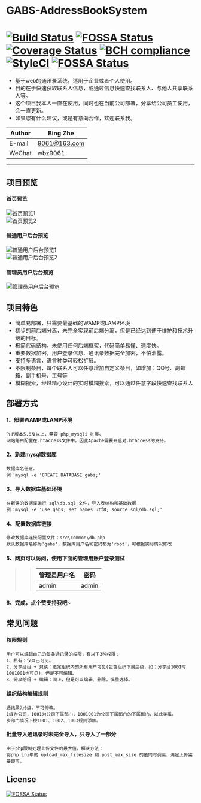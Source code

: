 # GABS-AddressBookSystem
[![Build Status](https://travis-ci.org/manier13579/GABS-AddressBookSystem.svg?branch=master)](https://travis-ci.org/manier13579/GABS-AddressBookSystem)
[![FOSSA Status](https://app.fossa.io/api/projects/git%2Bgithub.com%2Fmanier13579%2FGABS-AddressBookSystem.svg?type=shield)](https://app.fossa.io/projects/git%2Bgithub.com%2Fmanier13579%2FGABS-AddressBookSystem?ref=badge_shield)
[![Coverage Status](https://coveralls.io/repos/github/manier13579/GABS-AddressBookSystem/badge.svg?branch=master)](https://coveralls.io/github/manier13579/GABS-AddressBookSystem?branch=master)
[![BCH compliance](https://bettercodehub.com/edge/badge/manier13579/GABS-AddressBookSystem?branch=master)](https://bettercodehub.com/)
[![StyleCI](https://github.styleci.io/repos/136253474/shield?branch=master)](https://github.styleci.io/repos/136253474)
[![FOSSA Status](https://app.fossa.io/api/projects/git%2Bgithub.com%2Fmanier13579%2FGABS-AddressBookSystem.svg?type=shield)](https://app.fossa.io/projects/git%2Bgithub.com%2Fmanier13579%2FGABS-AddressBookSystem?ref=badge_shield)
=======

* 基于web的通讯录系统，适用于企业或者个人使用。
* 目的在于快速获取联系人信息，或通过信息快速查找联系人、与他人共享联系人等。
* 这个项目我本人一直在使用，同时也在当前公司部署，分享给公司员工使用，会一直更新。
* 如果您有什么建议，或是有意向合作，欢迎联系我。

|Author|Bing Zhe|
|---|---
|E-mail|9061@163.com
|WeChat|wbz9061

****

## 项目预览
#### 首页预览
![首页预览1](https://github.com/manier13579/GABS-AddressBookSystem/raw/master/src/images/readme1.png)  
![首页预览2](https://github.com/manier13579/GABS-AddressBookSystem/raw/master/src/images/readme2.png)  
#### 普通用户后台预览
![普通用户后台预览1](https://github.com/manier13579/GABS-AddressBookSystem/raw/master/src/images/readme3.png)  
![普通用户后台预览2](https://github.com/manier13579/GABS-AddressBookSystem/raw/master/src/images/readme4.png)  
#### 管理员用户后台预览
![管理员用户后台预览](https://github.com/manier13579/GABS-AddressBookSystem/raw/master/src/images/readme5.png)  
## 项目特色
* 简单易部署，只需要最基础的WAMP或LAMP环境
* 初步的前后端分离，未完全实现前后端分离，但是已经达到便于维护和技术升级的目标。
* 极简代码结构，未使用任何后端框架，代码简单易懂、速度快。
* 重要数据加密，用户登录信息、通讯录数据完全加密，不怕泄露。
* 支持多语言，语言种类可轻松扩展。
* 不限制条目，每个联系人可以任意增加自定义条目，如增加：QQ号、副邮箱、副手机号、工号等
* 模糊搜索，经过精心设计的实时模糊搜索，可以通过任意字段快速查找联系人

## 部署方式
#### 1、部署WAMP或LAMP环境
    PHP版本5.6及以上，需要 php_mysqli 扩展。
    网站路由配置在.htaccess文件中，因此Apache需要开启对.htaccess的支持。
#### 2、新建mysql数据库
    数据库名任意。
    例：mysql -e 'CREATE DATABASE gabs;'
#### 3、导入数据库基础环境
    在新建的数据库运行 sql\db.sql 文件，导入表结构和基础数据
    例：mysql -e 'use gabs; set names utf8; source sql/db.sql;'
#### 4、配置数据库链接
    修改数据库连接配置文件：src\common\db.php
    默认数据库名称为'gabs'，数据库用户名和密码都为'root'，可根据实际情况修改
#### 5、网页可以访问，使用下面的管理用账户登录测试
>>|管理员用户名|密码|
>>|---|---
>>|admin|admin
#### 6、完成，点个赞支持我吧~

## 常见问题
#### 权限规则
    用户可以编辑自己的每条通讯录的权限，有以下3种权限：
    1、私有：仅自己可见。
    2、分享给组 + 只读：选定组织内的所有用户可见(包含组织下属层级，如：分享给1001时1001001也可见)，但是不可编辑。
    3、分享给组 + 编辑：同上，但是可以编辑、删除，慎重选择。
    
#### 组织结构编辑规则
    通讯录为0级，不可修改。
    1级为公司，1001为公司下属部门，1001001为公司下属部门的下属部门，以此类推。
    多部门情况下按1001、1002、1003规则添加。
    
#### 批量导入通讯录时未完全导入，只导入了一部分
    由于php限制处理上传文件的最大值，解决方法：
    将php.ini中的 upload_max_filesize 和 post_max_size 的值同时调高，满足上传需要即可。


## License
[![FOSSA Status](https://app.fossa.io/api/projects/git%2Bgithub.com%2Fmanier13579%2FGABS-AddressBookSystem.svg?type=large)](https://app.fossa.io/projects/git%2Bgithub.com%2Fmanier13579%2FGABS-AddressBookSystem?ref=badge_large)